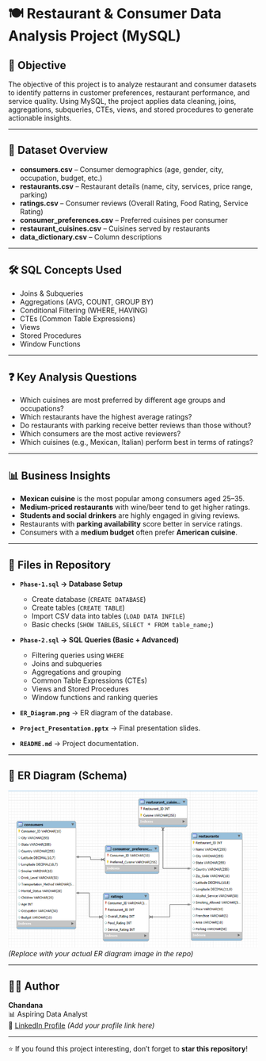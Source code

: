 # 🍽️ Restaurant & Consumer Data Analysis Project (MySQL)

## 📌 Objective
The objective of this project is to analyze restaurant and consumer datasets to identify patterns in customer preferences, restaurant performance, and service quality. Using MySQL, the project applies data cleaning, joins, aggregations, subqueries, CTEs, views, and stored procedures to generate actionable insights.

---

## 📂 Dataset Overview
- **consumers.csv** – Consumer demographics (age, gender, city, occupation, budget, etc.)  
- **restaurants.csv** – Restaurant details (name, city, services, price range, parking)  
- **ratings.csv** – Consumer reviews (Overall Rating, Food Rating, Service Rating)  
- **consumer_preferences.csv** – Preferred cuisines per consumer  
- **restaurant_cuisines.csv** – Cuisines served by restaurants  
- **data_dictionary.csv** – Column descriptions  

---

## 🛠️ SQL Concepts Used
- Joins & Subqueries  
- Aggregations (AVG, COUNT, GROUP BY)  
- Conditional Filtering (WHERE, HAVING)  
- CTEs (Common Table Expressions)  
- Views  
- Stored Procedures  
- Window Functions  

---

## ❓ Key Analysis Questions
- Which cuisines are most preferred by different age groups and occupations?  
- Which restaurants have the highest average ratings?  
- Do restaurants with parking receive better reviews than those without?  
- Which consumers are the most active reviewers?  
- Which cuisines (e.g., Mexican, Italian) perform best in terms of ratings?  

---

## 📊 Business Insights
- **Mexican cuisine** is the most popular among consumers aged 25–35.  
- **Medium-priced restaurants** with wine/beer tend to get higher ratings.  
- **Students and social drinkers** are highly engaged in giving reviews.  
- Restaurants with **parking availability** score better in service ratings.  
- Consumers with a **medium budget** often prefer **American cuisine**.  

---

## 📑 Files in Repository

- **`Phase-1.sql` → Database Setup**  
  - Create database (`CREATE DATABASE`)  
  - Create tables (`CREATE TABLE`)  
  - Import CSV data into tables (`LOAD DATA INFILE`)  
  - Basic checks (`SHOW TABLES`, `SELECT * FROM table_name;`)  

- **`Phase-2.sql` → SQL Queries (Basic + Advanced)**  
  - Filtering queries using `WHERE`  
  - Joins and subqueries  
  - Aggregations and grouping  
  - Common Table Expressions (CTEs)  
  - Views and Stored Procedures  
  - Window functions and ranking queries  

- **`ER_Diagram.png`** → ER diagram of the database.  
- **`Project_Presentation.pptx`** → Final presentation slides.  
- **`README.md`** → Project documentation.  

---

## 🧩 ER Diagram (Schema)
![ER Diagram](ER_Diagram.png)  
*(Replace with your actual ER diagram image in the repo)*  

---

## 👩‍💻 Author
**Chandana**  
📊 Aspiring Data Analyst  
🔗 [LinkedIn Profile](https://www.linkedin.com/) *(Add your profile link here)*  

---

⭐ If you found this project interesting, don’t forget to **star this repository**!
